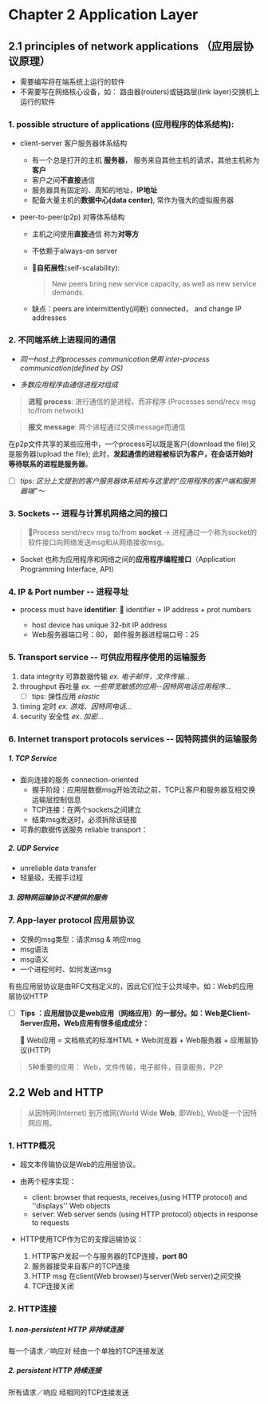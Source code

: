 # Chapter 2 Application Layer

## 2.1 principles of network applications （应用层协议原理）
- 需要编写将在端系统上运行的软件
- 不需要写在网络核心设备，如： 路由器(routers)或链路层(link layer)交换机上运行的软件

### 1. possible structure of applications (应用程序的体系结构): 
- client-server 客户服务器体系结构
        
    - 有一个总是打开的主机 **服务器**， 服务来自其他主机的请求，其他主机称为 **客户** 
    - 客户之间**不直接**通信
    - 服务器具有固定的、周知的地址，**IP地址**
    - 配备大量主机的**数据中心(data center)**, 常作为强大的虚拟服务器
        
- peer-to-peer(p2p) 对等体系结构 
    - 主机之间使用**直接**通信 称为**对等方**
    - 不依赖于always-on server
    - :yellow_heart:**自拓展性**(self-scalability): 
        > New peers bring new service capacity, as well as new service demands.
    
    - 缺点：peers are intermittently(间断) connected， and change IP addresses
    
### 2. 不同端系统上进程间的通信

- *同一host上的processes communication使用 inter-process communication(defined by OS)*

- *多数应用程序由通信进程对组成*

> **进程 process**: 进行通信的是进程，而非程序  (Processes  send/recv msg to/from network)

> **报文 message**: 两个进程通过交换message而通信


在p2p文件共享的某些应用中，一个process可以既是客户(download the file)又是服务器(upload the file);
此时，**发起通信的进程被标识为客户，在会话开始时等待联系的进程是服务器**。
- [ ] *tips: 区分上文提到的客户服务器体系结构与这里的“应用程序的客户端和服务器端”～*


### 3. Sockets -- 进程与计算机网络之间的接口
> :yellow_heart:Process send/recv msg to/from **socket**  -> 进程通过一个称为socket的软件接口向网络发送msg和从网络接收msg。

- Socket 也称为应用程序和网络之间的**应用程序编程接口**（Application Programming Interface, API）

### 4. IP & Port number -- 进程寻址
- process must have **identifier**: :yellow_heart: identifier = IP address + prot numbers

    - host device has unique 32-bit IP address 
    - Web服务器端口号：80， 邮件服务器进程端口号：25

### 5. Transport service -- 可供应用程序使用的运输服务

1. data integrity 可靠数据传输 *ex. 电子邮件，文件传输...*
2. throughput 吞吐量 *ex. 一些带宽敏感的应用--因特网电话应用程序...*  
    - [ ] tips: 弹性应用 *elastic*
3. timing 定时 *ex. 游戏、因特网电话...*
4. security 安全性 *ex. 加密...*

### 6. Internet transport protocols services -- 因特网提供的运输服务

##### 1. TCP Service
- 面向连接的服务 connection-oriented
    - 握手阶段：应用层数据msg开始流动之前，TCP让客户和服务器互相交换运输层控制信息
    - TCP连接：在两个sockets之间建立
    - 结束msg发送时，必须拆除该链接
- 可靠的数据传送服务 reliable transport：


##### 2. UDP Service
- unreliable data transfer
- 轻量级，无握手过程

##### 3. 因特网运输协议不提供的服务

### 7. App-layer protocol 应用层协议
- 交换的msg类型：请求msg & 响应msg
- msg语法
- msg语义
- 一个进程何时、如何发送msg

有些应用层协议是由RFC文档定义的，因此它们位于公共域中。如：Web的应用层协议HTTP

- [ ] **Tips ：应用层协议是web应用（网络应用）的一部分。如：Web是Client-Server应用，Web应用有很多组成成分：**

    :yellow_heart: Web应用 = 文档格式的标准HTML + Web浏览器 + Web服务器 + 应用层协议(HTTP)

> 5种重要的应用： Web，文件传输，电子邮件，目录服务，P2P

## 2.2 Web and HTTP


> 从因特网(Internet) 到万维网(World Wide **Web**, 即Web), Web是一个因特网应用。

### 1. HTTP概况
- 超文本传输协议是Web的应用层协议。
- 由两个程序实现：
    - client: browser that requests, receives,(using HTTP protocol) and ''displays'' Web objects
    - server: Web server sends (using HTTP protocol) objects in response to requests
    
- HTTP使用TCP作为它的支撑运输协议：
    1. HTTP客户发起一个与服务器的TCP连接，**port 80**
    2. 服务器接受来自客户的TCP连接
    3. HTTP msg 在client(Web browser)与server(Web server)之间交换
    4. TCP连接关闭

### 2. HTTP连接
##### 1. non-persistent HTTP 非持续连接
每一个请求／响应对 经由一个单独的TCP连接发送

##### 2. persistent HTTP 持续连接
所有请求／响应 经相同的TCP连接发送





























